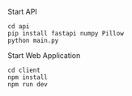 Start API
```
cd api
pip install fastapi numpy Pillow
python main.py
```

Start Web Application
```
cd client
npm install
npm run dev
```
